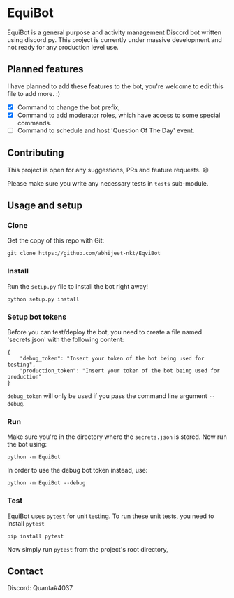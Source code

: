 
# EquiBot
EquiBot is a general purpose and activity management Discord bot written using discord.py.
This project is currently under massive development and not ready for any production level use.

## Planned features
I have planned to add these features to the bot, you're welcome to edit this file to add more. :)

- [x] Command to change the bot prefix,
- [x] Command to add moderator roles, which have access to some special commands.
- [ ] Command to schedule and host 'Question Of The Day' event.

## Contributing
This project is open for any suggestions, PRs and feature requests. :smile:

Please make sure you write any necessary tests in `tests` sub-module.

## Usage and setup

### Clone
Get the copy of this repo with Git:
```
git clone https://github.com/abhijeet-nkt/EqviBot
```

### Install
Run the `setup.py` file to install the bot right away!
```
python setup.py install
```

### Setup bot tokens
Before you can test/deploy the bot, you need to create a file named 'secrets.json' with the following content:

```
{
    "debug_token": "Insert your token of the bot being used for testing",
    "production_token": "Insert your token of the bot being used for production"
}
```
`debug_token` will only be used if you pass the command line argument `--debug`.

### Run
Make sure you're in the directory where the `secrets.json` is stored.
Now run the bot using:
```
python -m EquiBot
```

In order to use the debug bot token instead, use:
```
python -m EquiBot --debug
```

### Test
EquiBot uses `pytest` for unit testing. To run these unit tests, you need to install `pytest`
```
pip install pytest
```

Now simply run `pytest` from the project's root directory,

## Contact
Discord: Quanta#4037
